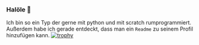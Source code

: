 ### Halöle 👋

Ich bin so ein Typ der gerne mit python und mit scratch rumprogrammiert. Außerdem habe ich gerade entdeckt, dass man ein `Readme` zu seinem Profil hinzufügen kann.
[![trophy](https://github-profile-trophy.vercel.app/?username=ryo-ma)](https://github.com/ryo-ma/github-profile-trophy)
